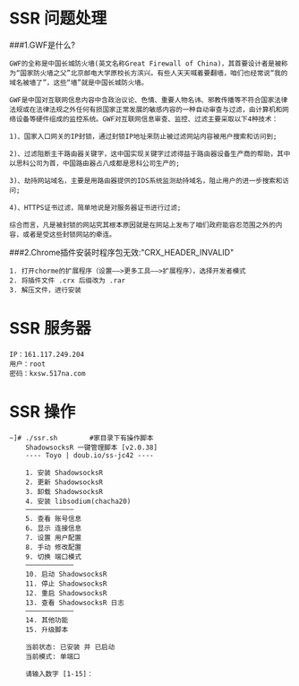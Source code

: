 # SSR 问题处理

###1.GWF是什么?

	GWF的全称是中国长城防火墙(英文名称Great Firewall of China)，其首要设计者是被称为“国家防火墙之父”北京邮电大学原校长方滨兴。有些人天天喊着要翻墙，咱们也经常说“我的域名被墙了”，这些“墙”就是中国长城防火墙。

	GWF是中国对互联网信息内容中含政治议论、色情、重要人物名讳、邪教传播等不符合国家法律法规或在法律法规之外任何有损国家正常发展的敏感内容的一种自动审查与过滤，由计算机和网络设备等硬件组成的监控系统。GWF对互联网信息审查、监控、过滤主要采取以下4种技术：

	1)、国家入口网关的IP封锁，通过封锁IP地址来防止被过滤网站内容被用户搜索和访问到;

	2)、过滤阻断主干路由器关键字，这中国实现关键字过滤得益于路由器设备生产商的帮助，其中以思科公司为首，中国路由器占八成都是思科公司生产的;

	3)、劫持网站域名，主要是用路由器提供的IDS系统监测劫持域名，阻止用户的进一步搜索和访问;

	4)、HTTPS证书过滤，简单地说是对服务器证书进行过滤;

	综合而言，凡是被封锁的网站究其根本原因就是在网站上发布了咱们政府能容忍范围之外的内容，或者是受这些封锁网站的牵连。

###2.Chrome插件安装时程序包无效:"CRX_HEADER_INVALID"

	1. 打开chorme的扩展程序（设置——>更多工具——>扩展程序），选择开发者模式
	2. 将插件文件 .crx 后缀改为 .rar 
	3. 解压文件，进行安装

# SSR 服务器

	IP：161.117.249.204
	用户：root
	密码：kxsw.517na.com

# SSR 操作

	~]# ./ssr.sh 		#家目录下有操作脚本
		ShadowsocksR 一键管理脚本 [v2.0.38]
	  	---- Toyo | doub.io/ss-jc42 ----
	
	  	1. 安装 ShadowsocksR
	  	2. 更新 ShadowsocksR
	  	3. 卸载 ShadowsocksR
	  	4. 安装 libsodium(chacha20)
		————————————
	  	5. 查看 账号信息
	  	6. 显示 连接信息
	  	7. 设置 用户配置
	  	8. 手动 修改配置
	  	9. 切换 端口模式
		————————————
	 	10. 启动 ShadowsocksR
	 	11. 停止 ShadowsocksR
	 	12. 重启 ShadowsocksR
	 	13. 查看 ShadowsocksR 日志
		————————————
	 	14. 其他功能
	 	15. 升级脚本
	 
	 	当前状态: 已安装 并 已启动
	 	当前模式: 单端口
	
		请输入数字 [1-15]：
